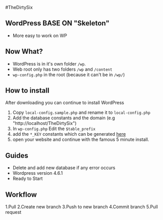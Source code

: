 #TheDirtySix






## WordPress BASE ON "Skeleton"

* More easy to work on WP


## Now What?

* WordPress is in it's own folder `/wp`.
* Web root only has two folders `/wp` and `/content`
* `wp-config.php` in the root (because it can't be in `/wp/`)


## How to install
After downloading you can continue to install WordPress
1) Copy `local-config.sample.php` and rename it to `local-config.php`
2) Add the database constants and the domain (e.g "http://localhost/TheDirtySix")
3) In `wp-config.php` Edit the `$table_prefix`
4) add the `*_KEY` constants which can be generated [here](https://api.wordpress.org/secret-key/1.1/salt)
5) open your website and continue with the famous 5 minute install.


## Guides

* Delete and add new database if any error occurs
* Wordpress version 4.6.1
* Ready to Start


## Workflow

1.Pull
2.Create new branch
3.Push to new branch
4.Commit branch
5.Pull request
